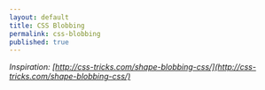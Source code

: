 ```yaml
---
layout: default
title: CSS Blobbing
permalink: css-blobbing
published: true
---
```


<div class="css-blobbing-demo">
    <div class="shape"></div>
    <div class="shape"></div>
    <div class="shape"></div>
    <div class="shape"></div>
    <div class="shape"></div>
    <div class="shape"></div>
    <div class="shape"></div>
    <div class="shape"></div>
    <div class="shape"></div>
    <div class="hover"></div>
</div>

<em>Inspiration: [http://css-tricks.com/shape-blobbing-css/](http://css-tricks.com/shape-blobbing-css/)</em>
